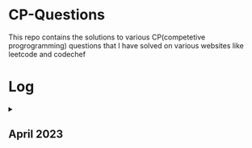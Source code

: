 # CP-Questions

This repo contains the solutions to various CP(competetive progrogramming) questions that I have solved on various websites like leetcode and codechef

# Log

<details>
<summary><h2>April 2023</h2></summary>
<table>
    <tr>
      <th>Date</th>
      <th>Question Numbers</th>
      <th>Question Names</th>
    </tr>
    <tr>
      <td>03/04/2023</td>
      <td><a href="https://github.com/DaveyDark/cp-questions/blob/master/leetcode/881.rs">Leetcode#881</a> </td>
      <td>Boats to Save People</td>
    </tr>
    <tr>
      <td>04/04/2023</td>
      <td><a href="https://github.com/DaveyDark/cp-questions/blob/master/leetcode/2405.rs">Leetcode#2405</a> </td>
      <td>Optimal Partition of String</td>
    </tr>
    <tr>
      <td>05/04/2023</td>
      <td><a href="https://github.com/DaveyDark/cp-questions/blob/master/leetcode/2300.rs">Leetcode#2300</a> </td>
      <td>Successful Pairs of Spells and Potions</td>
    </tr>
    <tr>
      <td>06/04/2023</td>
      <td><a href="https://github.com/DaveyDark/cp-questions/blob/master/leetcode/1254.rs">Leetcode#1254</a> </td>
      <td>Number of Closed Islands</td>
    </tr>
    <tr>
      <td>07/04/2023</td>
      <td><a href="https://github.com/DaveyDark/cp-questions/blob/master/leetcode/1020.rs">Leetcode#1020</a> </td>
      <td>Number of Enclaves</td>
    </tr>
    <tr>
      <td>08/04/2023</td>
      <td><a href="https://github.com/DaveyDark/cp-questions/blob/master/leetcode/704.rs">Leetcode#704</a> </td>
      <td>Binary Search</td>
    </tr>
    <tr>
      <td>09/04/2023</td>
      <td>
      <a href="https://github.com/DaveyDark/cp-questions/blob/master/leetcode/52.rs">Leetcode#52</a>
      <br>
      <a href="https://github.com/DaveyDark/cp-questions/blob/master/leetcode/53.rs">Leetcode#53</a>
      </td>
      <td>
      Contains Duplicate
      <br>
      Maximum Subarray
      </td>
    </tr>
    <tr>
      <td>10/04/2023</td>
      <td>
      <a href="https://github.com/DaveyDark/cp-questions/blob/master/leetcode/1.rs">Leetcode#1</a>
      <br>
      <a href="https://github.com/DaveyDark/cp-questions/blob/master/leetcode/88.rs">Leetcode#88</a>
      </td>
	  <td>
      Two Sum
      <br>
      Merge Sorted Array
      </td>
    </tr>
    <tr>
      <td>11/04/2023</td>
      <td>
      <a href="https://github.com/DaveyDark/cp-questions/blob/master/leetcode/121.rs">Leetcode#121</a>
      <br>
      <a href="https://github.com/DaveyDark/cp-questions/blob/master/leetcode/350.rs">Leetcode#350</a>
      </td>
	  <td>
      Best Time to Buy and Sell Stock
      <br>
      Intersection of Two Arrays II
      </td>
    </tr>
    <tr>
      <td>12/04/2023</td>
      <td>
      <a href="https://github.com/DaveyDark/cp-questions/blob/master/leetcode/566.rs">Leetcode#566</a> 
      <br>
      <a href="https://github.com/DaveyDark/cp-questions/blob/master/leetcode/118.rs">Leetcode#118</a> 
      </td>
	  <td>
      Reshape The Matrix
      <br>
      Pascal's Triangle
      </td>
    </tr>
    <tr>
      <td>13/04/2023</td>
      <td>
      <a href="https://github.com/DaveyDark/cp-questions/blob/master/leetcode/36.rs">Leetcode#36</a> 
      <br>
      <a href="https://github.com/DaveyDark/cp-questions/blob/master/leetcode/74.rs">Leetcode#74</a> 
      </td>
	  <td>
      Valid Sudoku
      <br>
      Search a 2D Matrix
      </td>
    </tr>
</table>

</details>
